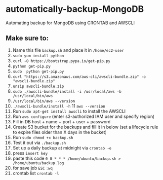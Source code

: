 # automatically-backup-MongoDB
Automating backup for MongoDB using CRONTAB and AWSCLI 
##  Make sure to:
 01) Name this file `backup.sh` and place it in `/home/ec2-user`
 02) `sudo yum install python`
 03) `curl -O https://bootstrap.pypa.io/get-pip.py`
 04) `python get-pip.py`
 05) `sudo  python get-pip.py`
 06) `curl "https://s3.amazonaws.com/aws-cli/awscli-bundle.zip" -o "awscli-bundle.zip"`
 07) `unzip awscli-bundle.zip`
 08) `sudo ./awscli-bundle/install -i /usr/local/aws -b /usr/local/bin/aws`
 09) `/usr/local/bin/aws --version`
 10) `./awscli-bundle/install -h`
 11  `aws --version`
 11) Run `sudo apt-get install awscli` to install the AWSCLI
 12) Run `aws configure` (enter s3-authorized IAM user and specify region)
 13) Fill in DB host + name + port + user + password
 15) Create S3 bucket for the backups and fill it in below (set a lifecycle rule to expire files older than X days in the bucket)
 16) Run `sudo chmod +x backup.sh`
 17) Test it out via  `./backup.sh`
 18) Set up a daily backup at midnight via `crontab -e`
 19) press `insert key`
 20) paste this code `0 0 * * * /home/ubuntu/backup.sh > /home/ubuntu/backup.log`
 21) for save job `ESC` `:wq`
 22) crontab list `crontab -l`
